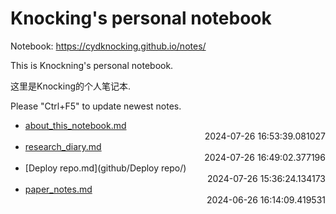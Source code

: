 
# Knocking's personal notebook

Notebook: https://cydknocking.github.io/notes/

This is Knockning's personal notebook.

这里是Knocking的个人笔记本.

Please "Ctrl+F5" to update newest notes.
- [about_this_notebook.md](about_this_notebook/) <div style="text-align: right">2024-07-26 16:53:39.081027</div>
- [research_diary.md](papers/research_diary/) <div style="text-align: right">2024-07-26 16:49:02.377196</div>
- [Deploy repo.md](github/Deploy repo/) <div style="text-align: right">2024-07-26 15:36:24.134173</div>
- [paper_notes.md](papers/paper_notes/) <div style="text-align: right">2024-06-26 16:14:09.419531</div>
